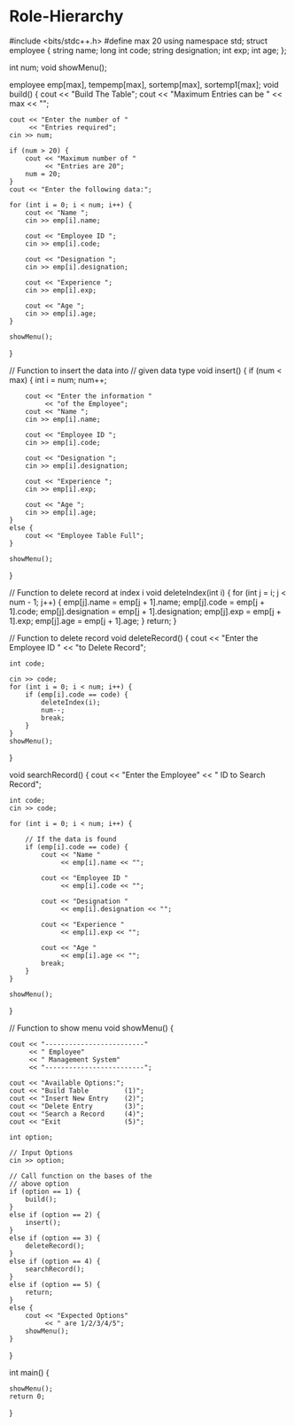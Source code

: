 # Role-Hierarchy








#include <bits/stdc++.h>
#define max 20
using namespace std;
struct employee {
    string name;
    long int code;
    string designation;
    int exp;
    int age;
};
  
int num;
void showMenu();
  
employee emp[max], tempemp[max],
    sortemp[max], sortemp1[max];
void build()
{
    cout << "Build The Table";
    cout << "Maximum Entries can be "
         << max << "";
  
    cout << "Enter the number of "
         << "Entries required";
    cin >> num;
  
    if (num > 20) {
        cout << "Maximum number of "
             << "Entries are 20";
        num = 20;
    }
    cout << "Enter the following data:";
  
    for (int i = 0; i < num; i++) {
        cout << "Name ";
        cin >> emp[i].name;
  
        cout << "Employee ID ";
        cin >> emp[i].code;
  
        cout << "Designation ";
        cin >> emp[i].designation;
  
        cout << "Experience ";
        cin >> emp[i].exp;
  
        cout << "Age ";
        cin >> emp[i].age;
    }
  
    showMenu();
}
  
// Function to insert the data into
// given data type
void insert()
{
    if (num < max) {
        int i = num;
        num++;
  
        cout << "Enter the information "
             << "of the Employee";
        cout << "Name ";
        cin >> emp[i].name;
  
        cout << "Employee ID ";
        cin >> emp[i].code;
  
        cout << "Designation ";
        cin >> emp[i].designation;
  
        cout << "Experience ";
        cin >> emp[i].exp;
  
        cout << "Age ";
        cin >> emp[i].age;
    }
    else {
        cout << "Employee Table Full";
    }
  
    showMenu();
}
  
// Function to delete record at index i
void deleteIndex(int i)
{
    for (int j = i; j < num - 1; j++) {
        emp[j].name = emp[j + 1].name;
        emp[j].code = emp[j + 1].code;
        emp[j].designation
            = emp[j + 1].designation;
        emp[j].exp = emp[j + 1].exp;
        emp[j].age = emp[j + 1].age;
    }
    return;
}
  
// Function to delete record
void deleteRecord()
{
    cout << "Enter the Employee ID "
         << "to Delete Record";
  
    int code;
  
    cin >> code;
    for (int i = 0; i < num; i++) {
        if (emp[i].code == code) {
            deleteIndex(i);
            num--;
            break;
        }
    }
    showMenu();
}
  
void searchRecord()
{
    cout << "Enter the Employee"
         << " ID to Search Record";
  
    int code;
    cin >> code;
  
    for (int i = 0; i < num; i++) {
  
        // If the data is found
        if (emp[i].code == code) {
            cout << "Name "
                 << emp[i].name << "";
  
            cout << "Employee ID "
                 << emp[i].code << "";
  
            cout << "Designation "
                 << emp[i].designation << "";
  
            cout << "Experience "
                 << emp[i].exp << "";
  
            cout << "Age "
                 << emp[i].age << "";
            break;
        }
    }
  
    showMenu();
}
  
// Function to show menu
void showMenu()
{
  
    cout << "-------------------------"
         << " Employee"
         << " Management System"
         << "-------------------------";
  
    cout << "Available Options:";
    cout << "Build Table         (1)";
    cout << "Insert New Entry    (2)";
    cout << "Delete Entry        (3)";
    cout << "Search a Record     (4)";
    cout << "Exit                (5)";
  
    int option;
  
    // Input Options
    cin >> option;
  
    // Call function on the bases of the
    // above option
    if (option == 1) {
        build();
    }
    else if (option == 2) {
        insert();
    }
    else if (option == 3) {
        deleteRecord();
    }
    else if (option == 4) {
        searchRecord();
    }
    else if (option == 5) {
        return;
    }
    else {
        cout << "Expected Options"
             << " are 1/2/3/4/5";
        showMenu();
    }
}
  
int main()
{
  
    showMenu();
    return 0;
}
